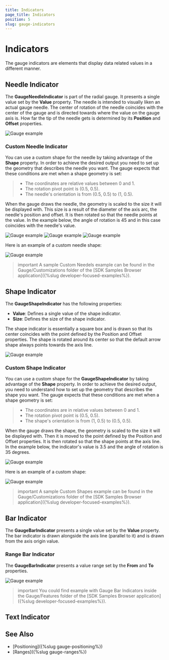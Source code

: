 ```yaml
---
title: Indicators
page_title: Indicators
position: 5
slug: gauge-indicators
---
```


# Indicators

The gauge indicators are elements that display data related values in a different manner.

## Needle Indicator

The **GaugeNeedleIndicator** is part of the radial gauge. It presents a single value set by the **Value** property. The needle is intended to visually liken an actual gauge needle. The center of rotation of the needle coincides with the center of the gauge and is directed towards where the value on the gauge axis is. How far the tip of the needle gets is determined by its **Position** and **Offset** properties.

![Gauge example](images/gauge-needle-indicator.png)

### Custom Needle Indicator

You can use a custom shape for the needle by taking advantage of the **Shape** property. In order to achieve the desired output you need to set up the geometry that describes the needle you want. The gauge expects that these conditions are met when a shape geometry is set:

>- The coordinates are relative values between 0 and 1.
>- The rotation pivot point is (0.5, 0.5).
>- The needle's orientation is from (0.5, 0.5) to (1, 0.5).

When the gauge draws the needle, the geometry is scaled to the size it will be displayed with. This size is a result of the diameter of the axis arc, the needle's position and offset. It is then rotated so that the needle points at the value. In the example below, the angle of rotation is 45 and in this case coincides with the needle's value.

![Gauge example](images/gauge-needle-indicator-shape.png)
![Gauge example](images/gauge-needle-indicator-shape-rotated.png)
![Gauge example](images/gauge-needle-indicator-with-grid.png)

Here is an example of a custom needle shape:

<snippet id='gauge-custom-needle-shape'/>

![Gauge example](images/gauge-custom-needle-shape.png)

>important A sample Custom Needels example can be found in the Gauge/Customizations folder of the [SDK Samples Browser application]({%slug developer-focused-examples%}).

## Shape Indicator

The **GaugeShapeIndicator** has the following properties:

* **Value**: Defines a single value of the shape indicator. 
* **Size**: Defines the size of the shape indicator. 

The shape indicator is essentially a square box and is drawn so that its center coincides with the point defined by the Position and Offset properties. The shape is rotated around its center so that the default arrow shape always points towards the axis line. 

![Gauge example](images/gauge-shape-indicator.png)

### Custom Shape Indicator

You can use a custom shape for the **GaugeShapeIndicator** by taking advantage of the **Shape** property. In order to achieve the desired output, you need to understand how to set up the geometry that describes the shape you want. The gauge expects that these conditions are met when a shape geometry is set:

>- The coordinates are in relative values between 0 and 1.
>- The rotation pivot point is (0.5, 0.5).
>- The shape's orientation is from (1, 0.5) to (0.5, 0.5).

When the gauge draws the shape, the geometry is scaled to the size it will be displayed with. Then it is moved to the point defined by the Position and Offset properties. It is then rotated so that the shape points at the axis line. In the example below, the indicator's value is 3.5 and the angle of rotation is 35 degrees.

![Gauge example](images/gauge-shape-indicator-gif.gif)

Here is an example of a custom shape:

<snippet id='gauge-custom-shape'/>

![Gauge example](images/gauge-shape-custom-shape.png)

>important A sample Custom Shapes example can be found in the Gauge/Customizations folder of the [SDK Samples Browser application]({%slug developer-focused-examples%}).

## Bar Indicator

The **GaugeBarIndicator** presents a single value set by the **Value** property. The bar indicator is drawn alongside the axis line (parallel to it) and is drawn from the axis origin value. 

<snippet id='gauge-bar-indicator'/>

### Range Bar Indicator

The **GaugeBarIndicator** presents a value range set by the **From** and **To** properties. 

<snippet id='gauge-range-bar-indicator'/>

![Gauge example](images/gauge-bar-indicator-overview.png)

>important You could find example with Gauge Bar Indicators inside the Gauge/Features folder of the [SDK Samples Browser application]({%slug developer-focused-examples%}).

## Text Indicator



## See Also

- [Positioning]({%slug gauge-positioning%})
- [Ranges]({%slug gauge-ranges%})
